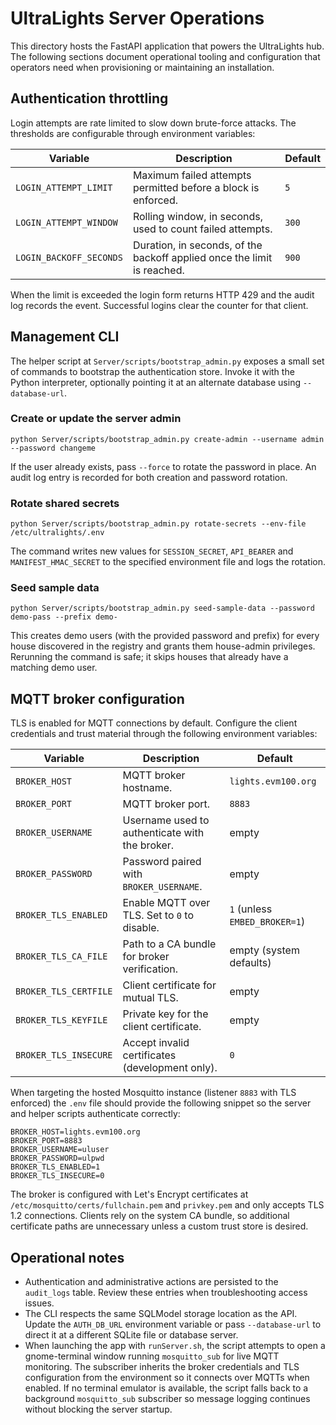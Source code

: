 # UltraLights Server Operations

This directory hosts the FastAPI application that powers the UltraLights hub.
The following sections document operational tooling and configuration that
operators need when provisioning or maintaining an installation.

## Authentication throttling

Login attempts are rate limited to slow down brute-force attacks. The
thresholds are configurable through environment variables:

| Variable | Description | Default |
| --- | --- | --- |
| `LOGIN_ATTEMPT_LIMIT` | Maximum failed attempts permitted before a block is enforced. | `5` |
| `LOGIN_ATTEMPT_WINDOW` | Rolling window, in seconds, used to count failed attempts. | `300` |
| `LOGIN_BACKOFF_SECONDS` | Duration, in seconds, of the backoff applied once the limit is reached. | `900` |

When the limit is exceeded the login form returns HTTP 429 and the audit log
records the event. Successful logins clear the counter for that client.

## Management CLI

The helper script at `Server/scripts/bootstrap_admin.py` exposes a small set of
commands to bootstrap the authentication store. Invoke it with the Python
interpreter, optionally pointing it at an alternate database using
`--database-url`.

### Create or update the server admin

```
python Server/scripts/bootstrap_admin.py create-admin --username admin --password changeme
```

If the user already exists, pass `--force` to rotate the password in place. An
audit log entry is recorded for both creation and password rotation.

### Rotate shared secrets

```
python Server/scripts/bootstrap_admin.py rotate-secrets --env-file /etc/ultralights/.env
```

The command writes new values for `SESSION_SECRET`, `API_BEARER` and
`MANIFEST_HMAC_SECRET` to the specified environment file and logs the rotation.

### Seed sample data

```
python Server/scripts/bootstrap_admin.py seed-sample-data --password demo-pass --prefix demo-
```

This creates demo users (with the provided password and prefix) for every house
discovered in the registry and grants them house-admin privileges. Rerunning the
command is safe; it skips houses that already have a matching demo user.

## MQTT broker configuration

TLS is enabled for MQTT connections by default. Configure the client credentials
and trust material through the following environment variables:

| Variable | Description | Default |
| --- | --- | --- |
| `BROKER_HOST` | MQTT broker hostname. | `lights.evm100.org` |
| `BROKER_PORT` | MQTT broker port. | `8883` |
| `BROKER_USERNAME` | Username used to authenticate with the broker. | empty |
| `BROKER_PASSWORD` | Password paired with `BROKER_USERNAME`. | empty |
| `BROKER_TLS_ENABLED` | Enable MQTT over TLS. Set to `0` to disable. | `1` (unless `EMBED_BROKER=1`) |
| `BROKER_TLS_CA_FILE` | Path to a CA bundle for broker verification. | empty (system defaults) |
| `BROKER_TLS_CERTFILE` | Client certificate for mutual TLS. | empty |
| `BROKER_TLS_KEYFILE` | Private key for the client certificate. | empty |
| `BROKER_TLS_INSECURE` | Accept invalid certificates (development only). | `0` |

When targeting the hosted Mosquitto instance (listener `8883` with TLS enforced)
the `.env` file should provide the following snippet so the server and helper
scripts authenticate correctly:

```
BROKER_HOST=lights.evm100.org
BROKER_PORT=8883
BROKER_USERNAME=uluser
BROKER_PASSWORD=ulpwd
BROKER_TLS_ENABLED=1
BROKER_TLS_INSECURE=0
```

The broker is configured with Let's Encrypt certificates at
`/etc/mosquitto/certs/fullchain.pem` and `privkey.pem` and only accepts TLS 1.2
connections. Clients rely on the system CA bundle, so additional certificate
paths are unnecessary unless a custom trust store is desired.

## Operational notes

- Authentication and administrative actions are persisted to the `audit_logs`
  table. Review these entries when troubleshooting access issues.
- The CLI respects the same SQLModel storage location as the API. Update the
  `AUTH_DB_URL` environment variable or pass `--database-url` to direct it at a
  different SQLite file or database server.
- When launching the app with `runServer.sh`, the script attempts to open a
  gnome-terminal window running `mosquitto_sub` for live MQTT monitoring. The
  subscriber inherits the broker credentials and TLS configuration from the
  environment so it connects over MQTTs when enabled. If no terminal emulator is
  available, the script falls back to a background `mosquitto_sub` subscriber so
  message logging continues without blocking the server startup.
